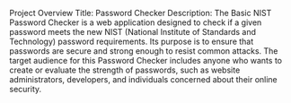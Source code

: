 Project Overview
Title: Password Checker
Description: The Basic NIST Password Checker is a web application designed to check if a given password meets the new NIST (National Institute of Standards and Technology) password requirements. Its purpose is to ensure that passwords are secure and strong enough to resist common attacks. The target audience for this Password Checker includes anyone who wants to create or evaluate the strength of passwords, such as website administrators, developers, and individuals concerned about their online security.
